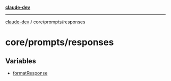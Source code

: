 [**claude-dev**](../../../README.md)

***

[claude-dev](../../../README.md) / core/prompts/responses

# core/prompts/responses

## Variables

- [formatResponse](variables/formatResponse.md)
